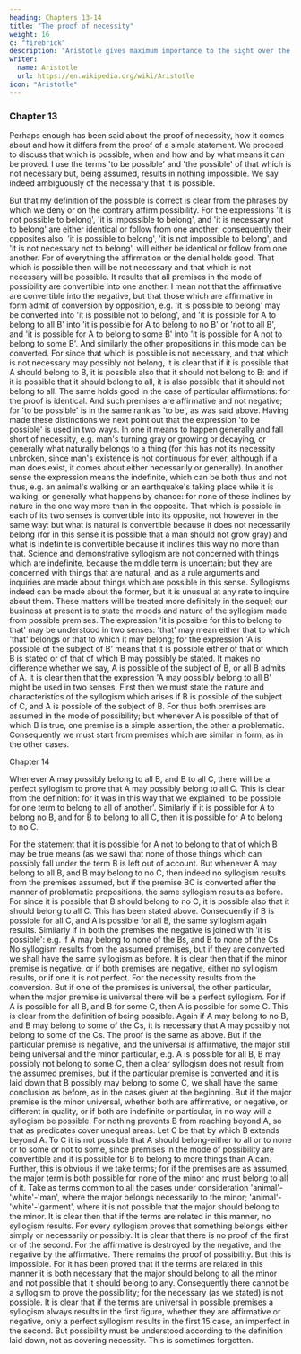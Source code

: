 ```yaml
---
heading: Chapters 13-14
title: "The proof of necessity"
weight: 16
c: "firebrick"
description: "Aristotle gives maximum importance to the sight over the other senses"
writer:
  name: Aristotle 
  url: https://en.wikipedia.org/wiki/Aristotle
icon: "Aristotle"
---
```



### Chapter 13

Perhaps enough has been said about the proof of necessity, how it comes about and how it differs
from the proof of a simple statement. We proceed to discuss that which is possible, when and
how and by what means it can be proved. I use the terms 'to be possible' and 'the possible' of that which is not necessary but, being assumed, results in nothing impossible. We say indeed
ambiguously of the necessary that it is possible.

But that my definition of the possible is correct is clear from the phrases by which we deny or on the contrary affirm possibility. For the
expressions 'it is not possible to belong', 'it is impossible to belong', and 'it is necessary not to
belong' are either identical or follow from one another; consequently their opposites also, 'it is
possible to belong', 'it is not impossible to belong', and 'it is not necessary not to belong', will
either be identical or follow from one another. For of everything the affirmation or the denial
holds good. That which is possible then will be not necessary and that which is not necessary 
will be possible. It results that all premises in the mode of possibility are convertible into one
another. I mean not that the affirmative are convertible into the negative, but that those which are
affirmative in form admit of conversion by opposition, e.g. 'it is possible to belong' may be
converted into 'it is possible not to belong', and 'it is possible for A to belong to all B' into 'it is
possible for A to belong to no B' or 'not to all B', and 'it is possible for A to belong to some B'
into 'it is possible for A not to belong to some B'. And similarly the other propositions in this
mode can be converted. For since that which is possible is not necessary, and that which is not
necessary may possibly not belong, it is clear that if it is possible that A should belong to B, it is
possible also that it should not belong to B: and if it is possible that it should belong to all, it is
also possible that it should not belong to all. The same holds good in the case of particular
affirmations: for the proof is identical. And such premises are affirmative and not negative; for
'to be possible' is in the same rank as 'to be', as was said above.
Having made these distinctions we next point out that the expression 'to be possible' is used in
two ways. In one it means to happen generally and fall short of necessity, e.g. man's turning gray
or growing or decaying, or generally what naturally belongs to a thing (for this has not its
necessity unbroken, since man's existence is not continuous for ever, although if a man does
exist, it comes about either necessarily or generally). In another sense the expression means the
indefinite, which can be both thus and not thus, e.g. an animal's walking or an earthquake's
taking place while it is walking, or generally what happens by chance: for none of these inclines
by nature in the one way more than in the opposite.
That which is possible in each of its two senses is convertible into its opposite, not however in
the same way: but what is natural is convertible because it does not necessarily belong (for in
this sense it is possible that a man should not grow gray) and what is indefinite is convertible
because it inclines this way no more than that. Science and demonstrative syllogism are not
concerned with things which are indefinite, because the middle term is uncertain; but they are
concerned with things that are natural, and as a rule arguments and inquiries are made about
things which are possible in this sense. Syllogisms indeed can be made about the former, but it is
unusual at any rate to inquire about them.
These matters will be treated more definitely in the sequel; our business at present is to state the
moods and nature of the syllogism made from possible premises. The expression 'it is possible
for this to belong to that' may be understood in two senses: 'that' may mean either that to which
'that' belongs or that to which it may belong; for the expression 'A is possible of the subject of B'
means that it is possible either of that of which B is stated or of that of which B may possibly be
stated. It makes no difference whether we say, A is possible of the subject of B, or all B admits
of A. It is clear then that the expression 'A may possibly belong to all B' might be used in two
senses. First then we must state the nature and characteristics of the syllogism which arises if B
is possible of the subject of C, and A is possible of the subject of B. For thus both premises are
assumed in the mode of possibility; but whenever A is possible of that of which B is true, one
premise is a simple assertion, the other a problematic. Consequently we must start from premises
which are similar in form, as in the other cases.

Chapter 14

Whenever A may possibly belong to all B, and B to all C, there will be a perfect syllogism to
prove that A may possibly belong to all C. This is clear from the definition: for it was in this way that we explained 'to be possible for one term to belong to all of another'. Similarly if it is possible for A to belong no B, and for B to belong to all C, then it is possible for A to belong to no C. 

For the statement that it is possible for A not to belong to that of which B may be true
means (as we saw) that none of those things which can possibly fall under the term B is left out
of account. But whenever A may belong to all B, and B may belong to no C, then indeed no
syllogism results from the premises assumed, but if the premise BC is converted after the manner
of problematic propositions, the same syllogism results as before. For since it is possible that B
should belong to no C, it is possible also that it should belong to all C. This has been stated
above. Consequently if B is possible for all C, and A is possible for all B, the same syllogism
again results. Similarly if in both the premises the negative is joined with 'it is possible': e.g. if A may belong to none of the Bs, and B to none of the Cs. No syllogism results from the assumed premises, but if they are converted we shall have the same syllogism as before. It is clear then
that if the minor premise is negative, or if both premises are negative, either no syllogism results, or if one it is not perfect. For the necessity results from the conversion.
But if one of the premises is universal, the other particular, when the major premise is universal
there will be a perfect syllogism. For if A is possible for all B, and B for some C, then A is
possible for some C. This is clear from the definition of being possible. Again if A may belong to
no B, and B may belong to some of the Cs, it is necessary that A may possibly not belong to
some of the Cs. The proof is the same as above. But if the particular premise is negative, and the
universal is affirmative, the major still being universal and the minor particular, e.g. A is possible
for all B, B may possibly not belong to some C, then a clear syllogism does not result from the
assumed premises, but if the particular premise is converted and it is laid down that B possibly
may belong to some C, we shall have the same conclusion as before, as in the cases given at the
beginning.
But if the major premise is the minor universal, whether both are affirmative, or negative, or
different in quality, or if both are indefinite or particular, in no way will a syllogism be possible.
For nothing prevents B from reaching beyond A, so that as predicates cover unequal areas. Let C
be that by which B extends beyond A. To C it is not possible that A should belong-either to all or
to none or to some or not to some, since premises in the mode of possibility are convertible and it
is possible for B to belong to more things than A can. Further, this is obvious if we take terms;
for if the premises are as assumed, the major term is both possible for none of the minor and
must belong to all of it. Take as terms common to all the cases under consideration 'animal'-
'white'-'man', where the major belongs necessarily to the minor; 'animal'-'white'-'garment', where
it is not possible that the major should belong to the minor. It is clear then that if the terms are
related in this manner, no syllogism results. For every syllogism proves that something belongs
either simply or necessarily or possibly. It is clear that there is no proof of the first or of the
second. For the affirmative is destroyed by the negative, and the negative by the affirmative.
There remains the proof of possibility. But this is impossible. For it has been proved that if the
terms are related in this manner it is both necessary that the major should belong to all the minor
and not possible that it should belong to any. Consequently there cannot be a syllogism to prove
the possibility; for the necessary (as we stated) is not possible.
It is clear that if the terms are universal in possible premises a syllogism always results in the
first figure, whether they are affirmative or negative, only a perfect syllogism results in the first 
15
case, an imperfect in the second. But possibility must be understood according to the definition
laid down, not as covering necessity. This is sometimes forgotten.

